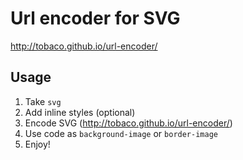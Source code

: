 # Url encoder for SVG

http://tobaco.github.io/url-encoder/

## Usage

1. Take `svg`
2. Add inline styles (optional)
3. Encode SVG (http://tobaco.github.io/url-encoder/)
4. Use code as `background-image` or `border-image`
5. Enjoy!

